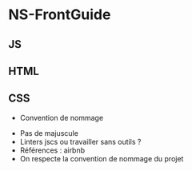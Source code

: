 # NS-FrontGuide

## JS


## HTML

## CSS

- Convention de nommage

* Pas de majuscule
* Linters jscs ou travailler sans outils ?
* Références : airbnb
* On respecte la convention de nommage du projet

